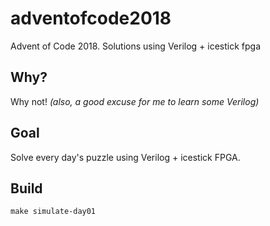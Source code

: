 # adventofcode2018
Advent of Code 2018. Solutions using Verilog + icestick fpga

## Why?
Why not!
_(also, a good excuse for me to learn some Verilog)_

## Goal
Solve every day's puzzle using Verilog + icestick FPGA.

## Build

```
make simulate-day01
```
